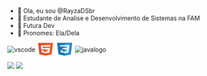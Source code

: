 - 👋 Ola, eu sou @RayzaDSbr
- 💟 Estudante de Analise e Desenvolvimento de Sistemas na FAM
- 🌱 Futura Dev
- 🙂 Pronomes: Ela/Dela

<img align="center" alt="vscode" src="https://cdn.jsdelivr.net/gh/devicons/devicon/icons/vscode/vscode-original.svg" width="35" height="30"/> <img align="center" alt="Rafa-HTML" height="30" width="40" src="https://raw.githubusercontent.com/devicons/devicon/master/icons/html5/html5-original.svg"> 
<img align="center" alt="Rafa-CSS" height="30" width="40" src="https://raw.githubusercontent.com/devicons/devicon/master/icons/css3/css3-original.svg">
<img align="center" alt="javalogo" height="40" width="50" src="https://cdn.jsdelivr.net/gh/devicons/devicon/icons/java/java-original-wordmark.svg" />



 
<div> 



  <a href = "mailto:rayzagomes98777@gmail.com"><img src="https://img.shields.io/badge/-Gmail-%23333?style=for-the-badge&logo=gmail&logoColor=white" target="_blank"></a>
  <a href="https://www.linkedin.com/in/rayza-gomes-3688a91a0/" target="_blank"><img src="https://img.shields.io/badge/-LinkedIn-%230077B5?style=for-the-badge&logo=linkedin&logoColor=white" target="_blank"></a> 

  
</div>

